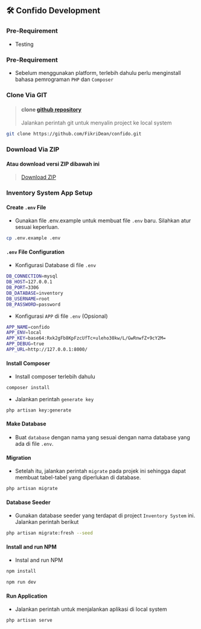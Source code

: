 ## 🛠️ Confido Development

### Pre-Requirement

-   Testing

### Pre-Requirement

-   Sebelum menggunakan platform, terlebih dahulu perlu menginstall bahasa pemrograman `PHP` dan `Composer`

### Clone Via GIT

> #### clone [github repository](https://github.com/beranidigital/inventory-system.git)
>
> Jalankan perintah git untuk menyalin project ke local system

```sh
git clone https://github.com/FikriDean/confido.git
```

### Download Via ZIP

#### Atau download versi ZIP dibawah ini

> [Download ZIP](https://github.com/FikriDean/confido/archive/refs/heads/main.zip)

### Inventory System App Setup

#### Create `.env` File

-   Gunakan file .env.example untuk membuat file `.env` baru. Silahkan atur sesuai keperluan.

```sh
cp .env.example .env
```

#### `.env` File Configuration

-   Konfigurasi Database di file `.env`

```sh
DB_CONNECTION=mysql
DB_HOST=127.0.0.1
DB_PORT=3306
DB_DATABASE=inventory
DB_USERNAME=root
DB_PASSWORD=password
```

-   Konfigurasi `APP` di file `.env` (Opsional)

```sh
APP_NAME=confido
APP_ENV=local
APP_KEY=base64:Rxk2gFb8KpFzcUfTc+uleho30kw/L/GwRnwfZ+9cY2M=
APP_DEBUG=true
APP_URL=http://127.0.0.1:8000/
```

#### Install Composer

-   Install composer terlebih dahulu

```sh
composer install
```

-   Jalankan perintah `generate key`

```sh
php artisan key:generate
```

#### Make Database

-   Buat `database` dengan nama yang sesuai dengan nama database yang ada di file `.env`.

#### Migration

-   Setelah itu, jalankan perintah `migrate` pada projek ini sehingga dapat membuat tabel-tabel yang diperlukan di database.

```sh
php artisan migrate
```

#### Database Seeder

-   Gunakan database seeder yang terdapat di project `Inventory System` ini. Jalankan perintah berikut

```sh
php artisan migrate:fresh --seed
```

#### Install and run NPM

-   Instal and run NPM

```sh
npm install
```

```sh
npm run dev
```

#### Run Application

-   Jalankan perintah untuk menjalankan aplikasi di local system

```sh
php artisan serve
```
